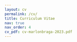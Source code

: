 ```yaml
---
layout: cv
permalink: /cv/
title: Curriculum Vitae
nav: true
nav_order: 4
cv_pdf: cv-marlonbraga-2023.pdf
---
```


